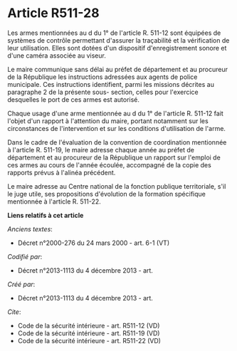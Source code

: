 # Article R511-28

Les armes mentionnées au d du 1° de l'article R. 511-12 sont équipées de systèmes de contrôle permettant d'assurer la
traçabilité et la vérification de leur utilisation. Elles sont dotées d'un dispositif d'enregistrement sonore et d'une caméra
associée au viseur. 

Le maire communique sans délai au préfet de département et au procureur de la République les instructions adressées aux
agents de police municipale. Ces instructions identifient, parmi les missions décrites au paragraphe 2 de la présente sous-
section, celles pour l'exercice desquelles le port de ces armes est autorisé. 

Chaque usage d'une arme mentionnée au d du 1° de l'article R. 511-12 fait l'objet d'un rapport à l'attention du maire,
portant notamment sur les circonstances de l'intervention et sur les conditions d'utilisation de l'arme. 

Dans le cadre de l'évaluation de la convention de coordination mentionnée à l'article R. 511-19, le maire adresse chaque
année au préfet de département et au procureur de la République un rapport sur l'emploi de ces armes au cours de l'année
écoulée, accompagné de la copie des rapports prévus à l'alinéa précédent. 

Le maire adresse au Centre national de la fonction publique territoriale, s'il le juge utile, ses propositions d'évolution de
la formation spécifique mentionnée à l'article R. 511-22.

**Liens relatifs à cet article**

_Anciens textes_:

  - Décret n°2000-276 du 24 mars 2000 - art. 6-1 (VT)

_Codifié par_:

  - Décret n°2013-1113 du 4 décembre 2013 - art.

_Créé par_:

  - Décret n°2013-1113 du 4 décembre 2013 - art.

_Cite_:

  - Code de la sécurité intérieure - art. R511-12 (VD)
  - Code de la sécurité intérieure - art. R511-19 (VD)
  - Code de la sécurité intérieure - art. R511-22 (VD)

